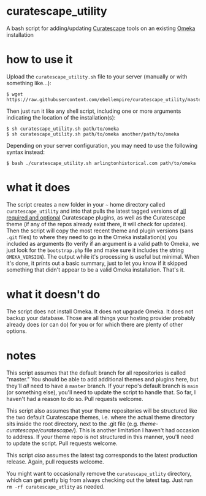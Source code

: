 # curatescape_utility

A bash script for adding/updating [Curatescape](https://curatescape.org) tools on an existing [Omeka](https://omeka.org/classic) installation

# how to use it

Upload the `curatescape_utility.sh` file to your server (manually or with something like...):

```
$ wget https://raw.githubusercontent.com/ebellempire/curatescape_utility/master/curatescape_utility.sh
```

Then just run it like any shell script, including one or more arguments indicating the location of the installation(s):

```
$ sh curatescape_utility.sh path/to/omeka
$ sh curatescape_utility.sh path/to/omeka another/path/to/omeka
```
Depending on your server configuration, you may need to use the following syntax instead:
```
$ bash ./curatescape_utility.sh arlingtonhistorical.com path/to/omeka
```

# what it does

The script creates a new folder in your `~` home directory called `curatescape_utility` and into that pulls the latest tagged versions of [all required and optional](https://github.com/CPHDH/Curatescape#server-side-setup) Curatescape plugins, as well as the Curatescape theme (if any of the repos already exist there, it will check for updates). Then the script will copy the most recent theme and plugin versions (sans `.git` files) to where they need to go in the Omeka installation(s) you included as arguments (to verify if an argument is a valid path to Omeka, we just look for the `bootstrap.php` file and make sure it includes the string `OMEKA_VERSION`). The output while it's processing is useful but minimal. When it's done, it prints out a basic summary, just to let you know if it skipped something that didn't appear to be a valid Omeka installation. That's it.

# what it doesn't do

The script does not install Omeka. It does not upgrade Omeka. It does not backup your database. Those are all things your hosting provider probably already does (or can do) for you or for which there are plenty of other options.

# notes

This script assumes that the default branch for all repositories is called "master." You should be able to add additional themes and plugins here, but they'll _all_ need to have a `master` branch. If your repo's default branch is `main` (or something else), you'll need to update the script to handle that. So far, I haven't had a reason to do so. Pull requests welcome.

This script also assumes that your theme repositories will be structured like the two default Curatescape themes, i.e. where the actual theme directory sits inside the root directory, next to the .git file (e.g. _theme-curatescape/curatescape/_). This is another limitation I haven't had occasion to address. If your theme repo is not structured in this manner, you'll need to update the script. Pull requests welcome.

This script _also_ assumes the latest tag corresponds to the latest production release. Again, pull requests welcome.

You might want to occasionally remove the `curatescape_utlity` directory, which can get pretty big from always checking out the latest tag. Just run `rm -rf curatescape_utlity` as needed.
